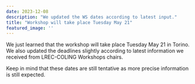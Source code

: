 ```yaml
---
date: 2023-12-08
description: "We updated the WS dates according to latest input."
title: "Workshop will take place Tuesday May 21"
featured_image: ''
---
```


We just learned that the workshop will take place Tuesday May 21 in Torino. We also updated the deadlines slightly according to latest information we received from LREC-COLING Workshops chairs.

Keep in mind that these dates are still tentative as more precise information is still expected. 